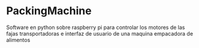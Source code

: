 # PackingMachine
Software en python sobre raspberry pi para controlar los motores de las fajas transportadoras e interfaz de usuario de una maquina empacadora de alimentos
